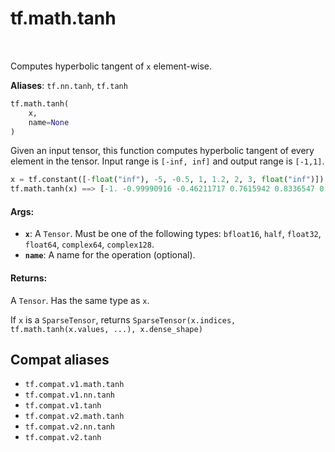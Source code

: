 <div itemscope itemtype="http://developers.google.com/ReferenceObject">
<meta itemprop="name" content="tf.math.tanh" />
<meta itemprop="path" content="Stable" />
</div>

# tf.math.tanh

<!-- Insert buttons and diff -->

<table class="tfo-notebook-buttons tfo-api" align="left">
</table>



Computes hyperbolic tangent of `x` element-wise.

**Aliases**: `tf.nn.tanh`, `tf.tanh`

``` python
tf.math.tanh(
    x,
    name=None
)
```



<!-- Placeholder for "Used in" -->

  Given an input tensor, this function computes hyperbolic tangent of every
  element in the tensor. Input range is `[-inf, inf]` and
  output range is `[-1,1]`.

  ```python
  x = tf.constant([-float("inf"), -5, -0.5, 1, 1.2, 2, 3, float("inf")])
  tf.math.tanh(x) ==> [-1. -0.99990916 -0.46211717 0.7615942 0.8336547 0.9640276 0.9950547 1.]
  ```

#### Args:


* <b>`x`</b>: A `Tensor`. Must be one of the following types: `bfloat16`, `half`, `float32`, `float64`, `complex64`, `complex128`.
* <b>`name`</b>: A name for the operation (optional).


#### Returns:

A `Tensor`. Has the same type as `x`.

If `x` is a `SparseTensor`, returns
`SparseTensor(x.indices, tf.math.tanh(x.values, ...), x.dense_shape)`


## Compat aliases

* `tf.compat.v1.math.tanh`
* `tf.compat.v1.nn.tanh`
* `tf.compat.v1.tanh`
* `tf.compat.v2.math.tanh`
* `tf.compat.v2.nn.tanh`
* `tf.compat.v2.tanh`

